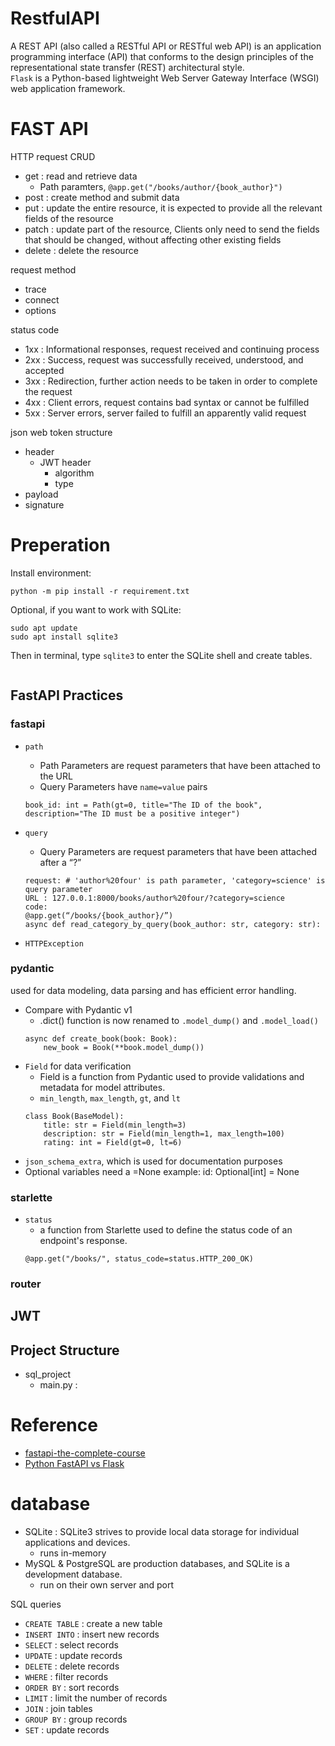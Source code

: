# RestfulAPI
A REST API (also called a RESTful API or RESTful web API) is an application programming interface (API) that conforms to the design principles of the representational state transfer (REST) architectural style.  
`Flask` is a Python-based lightweight Web Server Gateway Interface (WSGI) web application framework.




# FAST API
HTTP request CRUD
- get : read and retrieve data
    - Path paramters, `@app.get("/books/author/{book_author}")`
- post : create method and submit data
- put : update the entire resource, it is expected to provide all the relevant fields of the resource
- patch : update part of the resource, Clients only need to send the fields that should be changed, without affecting other existing fields
- delete : delete the resource

request method
- trace
- connect
- options

status code
- 1xx : Informational responses, request received and continuing process
- 2xx : Success, request was successfully received, understood, and accepted
- 3xx : Redirection, further action needs to be taken in order to complete the request
- 4xx : Client errors, request contains bad syntax or cannot be fulfilled
- 5xx : Server errors, server failed to fulfill an apparently valid request

json web token structure
- header
    - JWT header
        - algorithm
        - type
- payload
- signature

# Preperation
Install environment:
```
python -m pip install -r requirement.txt
```

Optional, if you want to work with SQLite:
```
sudo apt update
sudo apt install sqlite3
```
Then in terminal, type `sqlite3` to enter the SQLite shell and create tables.
```
```

## FastAPI Practices
### fastapi
- `path`
    - Path Parameters are request parameters that have been attached to the URL
    - Query Parameters have `name=value` pairs
    ```
    book_id: int = Path(gt=0, title="The ID of the book", description="The ID must be a positive integer")
    ```
- `query`
    - Query Parameters are request parameters that have been attached after a “?”
    ```
    request: # 'author%20four' is path parameter, 'category=science' is query parameter
    URL : 127.0.0.1:8000/books/author%20four/?category=science
    code:
    @app.get(“/books/{book_author}/”)
    async def read_category_by_query(book_author: str, category: str):
    ```

- `HTTPException`

### pydantic
used for data modeling, data parsing and has efficient error handling.
- Compare with Pydantic v1
    - .dict() function is now renamed to `.model_dump()` and `.model_load()`
    ```
    async def create_book(book: Book):
        new_book = Book(**book.model_dump())
    ```
- `Field` for data verification
    - Field is a function from Pydantic used to provide validations and metadata for model attributes.
    - `min_length`, `max_length`, `gt`, and `lt`
    ```
    class Book(BaseModel):
        title: str = Field(min_length=3)
        description: str = Field(min_length=1, max_length=100)
        rating: int = Field(gt=0, lt=6)
    ```
- `json_schema_extra`, which is used for documentation purposes
- Optional variables need a =None example: id: Optional[int] = None

### starlette
- `status`
    - a function from Starlette used to define the status code of an endpoint's response.
    ```
    @app.get("/books/", status_code=status.HTTP_200_OK)
    ```

### router




## JWT


## Project Structure
- sql_project
    - main.py : 

# Reference
- [fastapi-the-complete-course](https://github.com/codingwithroby/fastapi-the-complete-course)
- [Python FastAPI vs Flask](https://www.turing.com/kb/fastapi-vs-flask-a-detailed-comparison)


# database
- SQLite : SQLite3 strives to provide local data storage for individual applications and devices.
    - runs in-memory
- MySQL & PostgreSQL are production databases, and SQLite is a development database.
    - run on their own server and port

SQL queries
- `CREATE TABLE` : create a new table
- `INSERT INTO` : insert new records
- `SELECT` : select records
- `UPDATE` : update records
- `DELETE` : delete records
- `WHERE` : filter records
- `ORDER BY` : sort records
- `LIMIT` : limit the number of records
- `JOIN` : join tables
- `GROUP BY` : group records
- `SET` : update records